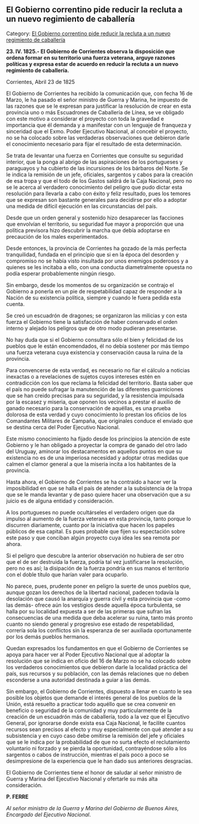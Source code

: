 ## El Gobierno correntino pide reducir la recluta a un nuevo regimiento de caballería

Category: [El Gobierno correntino pide reducir la recluta a un nuevo regimiento de caballería](http://descubrircorrientes.com.ar/2012/index.php/3716-historia-desde-1814-hasta-la-guerra-de-la-triple-alianza/documentos-oficiales-de-la-provincia-de-corrientes/el-gobierno-correntino-pide-reducir-la-recluta-a-un-nuevo-regimiento-de-caballeria)

**23\. IV. 1825.- El Gobierno de Corrientes observa la disposición que ordena formar en su territorio una fuerza veterana, arguye razones políticas y expresa estar de acuerdo en reducir la recluta a un nuevo regimiento de caballería.**

Corrientes, Abril 23 de 1825

El Gobierno de Corrientes ha recibido la comunicación que, con fecha 16 de Marzo, le ha pasado el señor ministro de Guerra y Marina, he impuesto de las razones que se le expresan para justificar la resolución de crear en esta provincia uno o más Escuadrones de Caballería de Línea, se ve obligado con este motivo a considerar el proyecto con toda la gravedad e importancia que él demanda y a manifestar con un lenguaje de franqueza y sinceridad que el Exmo. Poder Ejecutivo Nacional, al concebir el proyecto, no se ha colocado sobre las verdaderas observaciones que debieron darle el conocimiento necesario para fijar el resultado de esta determinación.

Se trata de levantar una fuerza en Corrientes que consulte su seguridad interior, que la ponga al abrigo de las aspiraciones de los portugueses y paraguayos y ha cubierto de las incursiones de los bárbaros del Norte. Se le indica la remisión de un jefe, oficiales, sargentos y cabos para la creación de esa tropa y que el todo de los Gastos saldrá de la Caja Nacional, pero no se le acerca al verdadero conocimiento del peligro que pudo dictar esta resolución para llevarla a cabo con éxito y feliz resultado, pues los temores que se expresan son bastante generales para decidirse por ello a adoptar una medida de difícil ejecución en las circunstancias del país.

Desde que un orden general y sostenido hizo desaparecer las facciones que envolvían el territorio, su seguridad fue mayor a proporción que una política previsora hizo descubrir la marcha que debía adoptarse en precaución de los males experimentados.

Desde entonces, la provincia de Corrientes ha gozado de la más perfecta tranquilidad, fundada en el principio que si en la época del desorden y compromiso no se había visto insultada por unos enemigos poderosos y a quienes se les incitaba a ello, con una conducta diametralmente opuesta no podía esperar probablemente ningún riesgo.

Sin embargo, desde los momentos de su organización se contrajo el Gobierno a ponerla en un pie de respetabilidad capaz de responder a la Nación de su existencia política, siempre y cuando le fuera pedida esta cuenta.

Se creó un escuadrón de dragones; se organizaron las milicias y con esta fuerza el Gobierno tiene la satisfacción de haber conservado el orden interno y alejado los peligros que de otro modo pudieran presentarse.

No hay duda que si el Gobierno consultara sólo el bien y felicidad de los pueblos que le están encomendados, él no debía sostener por más tiempo una fuerza veterana cuya existencia y conservación causa la ruina de la provincia.

Para convencerse de esta verdad, es necesario no fiar el cálculo a noticias inexactas o a revelaciones de sujetos cuyos intereses estén en contradicción con los que reclama la felicidad del territorio. Basta saber que el país no puede sufragar la manutención de las diferentes guarniciones que se han creido precisas para su seguridad, y la resistencia impulsada por la escasez y miseria, que oponen los vecinos a prestar el auxilio de ganado necesario para la conservación de aquéllas, es una prueba dolorosa de esta verdad y cuyo conocimiento lo prestan los oficios de los Comandantes Militares de Campaña, que originales conduce el enviado que se destina cerca del Poder Ejecutivo Nacional.

Este mismo conocimiento ha fijado desde los principios la atención de este Gobierno y le han obligado a proyectar la compra de ganado del otro lado del Uruguay, aminorar los destacamentos en aquellos puntos en que su existencia no es de una imperiosa necesidad y adoptar otras medidas que calmen el clamor general a que la miseria incita a los habitantes de la provincia.

Hasta ahora, el Gobierno de Corrientes se ha contraido a hacer ver la imposibilidad en que se halla el país de atender a la subsistencia de la tropa que se le manda levantar y de paso quiere hacer una observación que a su juicio es de alguna entidad y consideración.

A los portugueses no puede ocultárseles el verdadero origen que da impulso al aumento de la fuerza veterana en esta provincia, tanto porque lo discurren diariamente, cuanto por la iniciativa que hacen los papeles públicos de esa capital. Es pues probable que fijen su espectación sobre este paso y que conciban algún proyecto cuya idea les sea remota por ahora.

Si el peligro que descubre la anterior observación no hubiera de ser otro que el de ser destruida la fuerza, podría tal vez justificarse la resolución, pero no es así; la disipación de la fuerza pondría en sus manos el territorio con el doble título que harían valer para ocuparlo.

No parece, pues, prudente poner en peligro la suerte de unos pueblos que, aunque gozan los derechos de la libertad nacional, padecen todavía la desolación que causó la anarquía y guerra civil y esta provincia que -como las demás- ofrece aún los vestigios desde aquella época turbulenta, se halla por su localidad expuesta a ser de las primeras que sufran las consecuencias de una medida que deba acelerar su ruina, tanto más pronto cuanto no siendo general y progresivo ese estado de respetabilidad, correría sola los conflictos sin la esperanza de ser auxiliada oportunamente por los demás pueblos hermanos.

Quedan expresados los fundamentos en que el Gobierno de Corrientes se apoya para hacer ver al Poder Ejecutivo Nacional que al adoptar la resolución que se indica en oficio del 16 de Marzo no se ha colocado sobre los verdaderos conocimientos que debieron darle la localidad práctica del país, sus recursos y su población, con las demás relaciones que no deben esconderse a una autoridad destinada a guiar a las demás.

Sin embargo, el Gobierno de Corrientes, dispuesto a llenar en cuanto le sea posible los objetos que demande el interés general de los pueblos de la Unión, está resuelto a practicar todo aquéllo que se crea convenir en beneficio o seguridad de la comunidad y muy particularmente de la creación de un escuadrón más de caballería, todo a la vez que el Ejecutivo General, por ignorarse donde exista esa Caja Nacional, le facilite cuantos recursos sean precisos al efecto y muy especialmente con qué atender a su subsistencia y en cuyo caso debe omitirse la remisión del jefe y oficiales que se le indica por la probabilidad de que no surta efecto el reclutamiento voluntario ni forzado y se pierda la oportunidad, contrayéndose sólo a los sargentos o cabos de instrucción, mientras el país poco a poco se desimpresione de la experiencia que le han dado sus anteriores desgracias.

El Gobierno de Corrientes tiene el honor de saludar al señor ministro de Guerra y Marina del Ejecutivo Nacional y ofertarle su más alta consideración.

**P. FERRE**

_Al señor ministro de la Guerra y Marina del Gobierno de Buenos Aires, Encargado del Ejecutivo Nacional_.